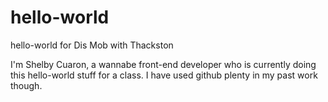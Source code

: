 # hello-world
hello-world for Dis Mob with Thackston

I'm Shelby Cuaron, a wannabe front-end developer who is currently doing this hello-world stuff for a class. I have used github plenty in my past work though.

